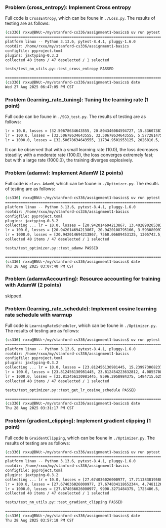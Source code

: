 ### Problem (cross_entropy): Implement Cross entropy

Full code is ```CrossEntropy```, which can be foune in ```./Loss.py```. The results of testing are as follows:
```sh
(cs336) rxxu@BNU:~/my/stanford-cs336/assignment1-basics$ uv run pytest -k test_cross_entropy
================================================================================================ test session starts =================================================================================================
platform linux -- Python 3.13.6, pytest-8.4.1, pluggy-1.6.0
rootdir: /home/rxxu/my/stanford-cs336/assignment1-basics
configfile: pyproject.toml
plugins: jaxtyping-0.3.2
collected 48 items / 47 deselected / 1 selected                                                                                                                                                                      

tests/test_nn_utils.py::test_cross_entropy PASSED

========================================================================================== 1 passed, 47 deselected in 0.07s ==========================================================================================
(cs336) rxxu@BNU:~/my/stanford-cs336/assignment1-basics$ date
Wed 27 Aug 2025 06:47:05 PM CST
```

### Problem (learning_rate_tuning): Tuning the learning rate (1 point)

Full code can be foune in ```./SGD_test.py```. The results of testing are as follows:
```sh
lr = 10.0, losses = [32.50678634643555, 20.804346084594727, 15.336073875427246, 11.99884033203125, 9.719060897827148, 8.05821418762207, 6.796035289764404, 5.807405471801758, 5.015151500701904, 4.3687543869018555]
lr = 100.0, losses = [32.50678634643555, 32.50678634643555, 5.577281475067139, 0.13347692787647247, 1.5741802922255752e-16, 1.7545216303479575e-18, 5.908090996250544e-20, 3.519490736009393e-21, 3.0192465962710223e-22, 3.354718089696289e-23]
lr = 1000.0, losses = [32.50678634643555, 11734.9501953125, 2026810.5, 225461024.0, 18262341632.0, 1152563019776.0, 59168811646976.0, 2545695567380480.0, 9.382889493050163e+16, 3.012950481908531e+18]
```
It can be observed that with a small learning rate (10.0), the loss decreases steadily; with a moderate rate (100.0), the loss converges extremely fast; but with a large rate (1000.0), the training diverges explosively.

### Problem (adamw): Implement AdamW (2 points)

Full code is ```class AdamW```, which can be foune in ```./Optimizer.py```. The results of testing are as follows:
```sh
(cs336) rxxu@BNU:~/my/stanford-cs336/assignment1-basics$ uv run pytest -k test_adamw
======================================================================================== test session starts ========================================================================================
platform linux -- Python 3.13.6, pytest-8.4.1, pluggy-1.6.0
rootdir: /home/rxxu/my/stanford-cs336/assignment1-basics
configfile: pyproject.toml
plugins: jaxtyping-0.3.2
collecting ... lr = 10.0, losses = [20.942014694213867, 13.4028902053833, 9.880038261413574, 7.730073928833008, 6.261361122131348, 5.191385269165039, 4.378244876861572, 3.741335153579712, 3.2309370040893555, 2.8145053386688232]
lr = 100.0, losses = [20.942014694213867, 20.9420108795166, 3.593080997467041, 0.0859905257821083, 1.0741624497803768e-16, 1.1972206867592372e-18, 4.0314631093772224e-20, 2.4015704764797895e-21, 2.0602222091243413e-22, 2.2891359807486005e-23]
lr = 1000.0, losses = [20.942014694213867, 7560.06689453125, 1305742.5, 145249936.0, 11765242880.0, 742521569280.0, 38118627475456.0, 1640026416873472.0, 6.044787653004493e+16, 1.9410486906176143e+18]
collected 48 items / 47 deselected / 1 selected                                                                                                                                                     

tests/test_optimizer.py::test_adamw PASSED

================================================================================= 1 passed, 47 deselected in 1.60s ==================================================================================
(cs336) rxxu@BNU:~/my/stanford-cs336/assignment1-basics$ date
Thu 28 Aug 2025 03:07:40 PM CST
```

### Problem (adamwAccounting): Resource accounting for training with AdamW (2 points)

skipped.

### Problem (learning_rate_schedule): Implement cosine learning rate schedule with warmup

Full code is ```LearningRateScheduler```, which can be foune in ```./Optimizer.py```. The results of testing are as follows:
```sh
(cs336) rxxu@BNU:~/my/stanford-cs336/assignment1-basics$ uv run pytest -k test_get_lr_cosine_schedule
======================================================================================== test session starts ========================================================================================
platform linux -- Python 3.13.6, pytest-8.4.1, pluggy-1.6.0
rootdir: /home/rxxu/my/stanford-cs336/assignment1-basics
configfile: pyproject.toml
plugins: jaxtyping-0.3.2
collecting ... lr = 10.0, losses = [23.812456130981445, 15.239973068237305, 11.23425579071045, 8.789606094360352, 7.11958122253418, 5.902947902679443, 4.978353500366211, 4.254144668579102, 3.6737892627716064, 3.2002782821655273]
lr = 100.0, losses = [23.812456130981445, 23.812454223632812, 4.085570812225342, 0.09777691960334778, 7.040375068433194e-17, 7.846935660637954e-19, 2.6423391248321426e-20, 1.5740595773320766e-21, 1.3503300670482978e-22, 1.5003667411647754e-23]
lr = 1000.0, losses = [23.812456130981445, 8596.2958984375, 1484715.625, 165158752.0, 13377859584.0, 844296093696.0, 43343404859392.0, 1864818562695168.0, 6.873323351624909e+16, 2.207100680286503e+18]
collected 48 items / 47 deselected / 1 selected                                                                                                                                                     

tests/test_optimizer.py::test_get_lr_cosine_schedule PASSED

================================================================================= 1 passed, 47 deselected in 0.86s ==================================================================================
(cs336) rxxu@BNU:~/my/stanford-cs336/assignment1-basics$ date
Thu 28 Aug 2025 03:31:17 PM CST
```

### Problem (gradient_clipping): Implement gradient clipping (1 point)

Full code is ```GraidentClipping```, which can be foune in ```./Optimizer.py```. The results of testing are as follows:
```sh
(cs336) rxxu@BNU:~/my/stanford-cs336/assignment1-basics$ uv run pytest -k test_gradient_clipping
======================================================================================== test session starts ========================================================================================
platform linux -- Python 3.13.6, pytest-8.4.1, pluggy-1.6.0
rootdir: /home/rxxu/my/stanford-cs336/assignment1-basics
configfile: pyproject.toml
plugins: jaxtyping-0.3.2
collecting ... lr = 10.0, losses = [27.674036026000977, 17.711383819580078, 13.056075096130371, 10.214984893798828, 8.274138450622559, 6.860208034515381, 5.785675525665283, 4.944024562835693, 4.269554138183594, 3.7192559242248535]
lr = 100.0, losses = [27.674036026000977, 27.674034118652344, 4.748112678527832, 0.11363302171230316, 1.5186636352801602e-16, 1.6926450050113877e-18, 5.699731308531826e-20, 3.3953688115834734e-21, 2.912767034808504e-22, 3.2364075710305005e-23]
lr = 1000.0, losses = [27.674036026000977, 9990.3271484375, 1725486.5, 191941952.0, 15547297792.0, 981212594176.0, 50372253057024.0, 2167229625925632.0, 7.987945103844966e+16, 2.565018240845611e+18]
collected 48 items / 47 deselected / 1 selected                                                                                                                                                     

tests/test_nn_utils.py::test_gradient_clipping PASSED

================================================================================= 1 passed, 47 deselected in 0.86s ==================================================================================
(cs336) rxxu@BNU:~/my/stanford-cs336/assignment1-basics$ date
Thu 28 Aug 2025 03:57:18 PM CST
```